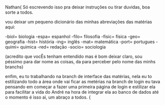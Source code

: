 Nathan{
  Só escrevendo isso pra deixar instruções ou tirar duvidas, boa sorte a todos.
  
  vou deixar um pequeno dicionário das minhas abreviações das matérias aqui:
  
  -biol= biologia
  -espa= espanhol
  -filo= filosofia
  -fisic= física
  -geo= geografia
  -hist= história
  -ing= inglês
  -mat= matemática
  -port= portugues
  -quimi= quimica
  -red= redação 
  -socio= sociologia
  
  (acredito que vocÊs tenham entendido mas é bom deixar claro, sou péssimo para dar nome as coisas, da para perceber pelo nome das minhs branchs)

  enfim, eu to trabalhando na branch de interface das matérias, nela eu to estilizando todo a área onde vai ficar as metérias
  na branch de login eu tava pensando em começar a fazer uma primeira página de login e estilizar ela para facilitar a vida do André na hora de integrar ela ao banco de dados
  até o momento é isso ai, um abraço a todos.
{

